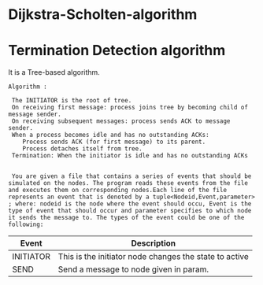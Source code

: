 # Dijkstra-Scholten-algorithm
# Termination Detection algorithm
 
 It is a Tree-based algorithm.
	
	Algorithm : 
	
	 The INITIATOR is the root of tree.
	 On receiving first message: process joins tree by becoming child of message sender.
	 On receiving subsequent messages: process sends ACK to message sender.
	 When a process becomes idle and has no outstanding ACKs: 
		Process sends ACK (for first message) to its parent.
		Process detaches itself from tree.
	 Termination: When the initiator is idle and has no outstanding ACKs
	 
	 
	 You are given a file that contains a series of events that should be simulated on the nodes. The program reads these events from the file and executes them on corresponding nodes.Each line of the file represents an event that is denoted by a tuple<Nodeid,Event,parameter> ; where: nodeid is the node where the event should occu, Event is the type of event that should occur and parameter specifies to which node it sends the message to. The types of the event could be one of the following:

| Event | Description |
| --- | --- |
| INITIATOR | This is the initiator node changes the state to active |
| SEND| Send a message to node given in param. |
